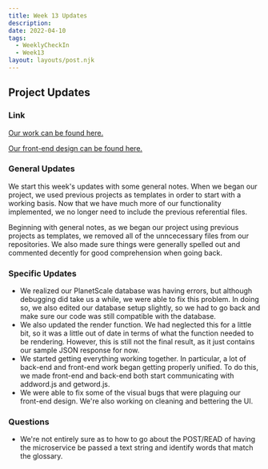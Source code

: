 ```yaml
---
title: Week 13 Updates
description: 
date: 2022-04-10
tags:
  - WeeklyCheckIn
  - Week13
layout: layouts/post.njk
---
```

## Project Updates

### Link
[Our work can be found here.](https://github.com/zjohnson10/final-project-vocab)

[Our front-end design can be found here.](https://front-end-initial-k5hju2za1-rajivthummala-psu.vercel.app/)

### General Updates
We start this week's updates with some general notes. When we began our project, we used previous projects as templates in order to start with a working basis. Now that we have much more of our functionality implemented, we no longer need to include the previous referential files.

Beginning with general notes, as we began our project using previous projects as templates, we removed all of the unncecessary files from our repositories. We also made sure things were generally spelled out and commented decently for good comprehension when going back.

### Specific Updates
- We realized our PlanetScale database was having errors, but although debugging did take us a while, we were able to fix this problem. In doing so, we also edited our database setup slightly, so we had to go back and make sure our code was still compatible with the database.
- We also updated the render function. We had neglected this for a little bit, so it was a little out of date in terms of what the function needed to be rendering. However, this is still not the final result, as it just contains our sample JSON response for now.
- We started getting everything working together. In particular, a lot of back-end and front-end work began getting properly unified. To do this, we made front-end and back-end both start communicating with addword.js and getword.js.
- We were able to fix some of the visual bugs that were plaguing our front-end design. We're also working on cleaning and bettering the UI.

### Questions
- We're not entirely sure as to how to go about the POST/READ of having the microservice be passed a text string and identify words that match the glossary. 
